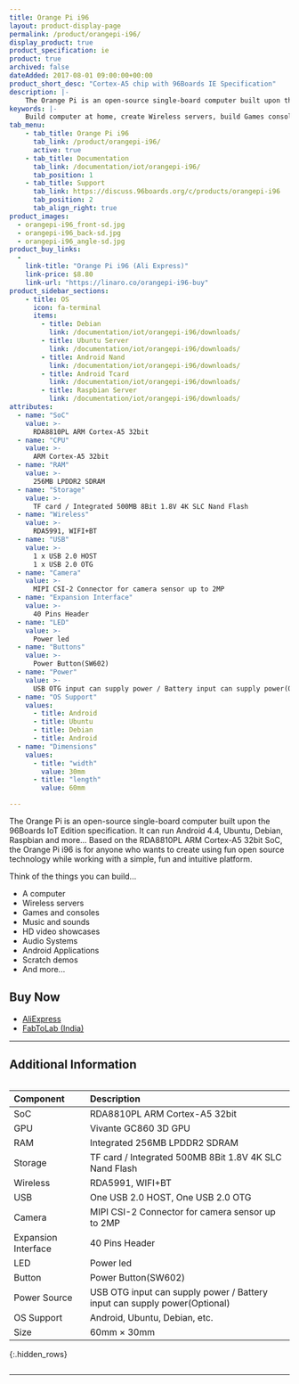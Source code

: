 ```yaml
---
title: Orange Pi i96
layout: product-display-page
permalink: /product/orangepi-i96/
display_product: true
product_specification: ie
product: true
archived: false
dateAdded: 2017-08-01 09:00:00+00:00
product_short_desc: "Cortex-A5 chip with 96Boards IE Specification"
description: |-
    The Orange Pi is an open-source single-board computer built upon the 96Boards IoT Edition specification. It can run Android 4.4, Ubuntu, Debian, Raspbian and more... Based on the RDA8810PL ARM Cortex-A5 32bit SoC, the Orange Pi i96 is for anyone who wants to create using fun open source technology while working with a simple, fun and intuitive platform.
keywords: |-
    Build computer at home, create Wireless servers, build Games consoles, make Music sounds products, create HD video showcases hardware, build Audio Systems from scratch, Android hardware Applications board, Raspberry Pi Scratch game demos
tab_menu:
    - tab_title: Orange Pi i96
      tab_link: /product/orangepi-i96/
      active: true
    - tab_title: Documentation
      tab_link: /documentation/iot/orangepi-i96/
      tab_position: 1
    - tab_title: Support
      tab_link: https://discuss.96boards.org/c/products/orangepi-i96
      tab_position: 2
      tab_align_right: true
product_images:
  - orangepi-i96_front-sd.jpg
  - orangepi-i96_back-sd.jpg
  - orangepi-i96_angle-sd.jpg
product_buy_links:
  -
    link-title: "Orange Pi i96 (Ali Express)"
    link-price: $8.80
    link-url: "https://linaro.co/orangepi-i96-buy"
product_sidebar_sections:
    - title: OS
      icon: fa-terminal
      items:
        - title: Debian
          link: /documentation/iot/orangepi-i96/downloads/
        - title: Ubuntu Server
          link: /documentation/iot/orangepi-i96/downloads/
        - title: Android Nand
          link: /documentation/iot/orangepi-i96/downloads/
        - title: Android Tcard
          link: /documentation/iot/orangepi-i96/downloads/
        - title: Raspbian Server
          link: /documentation/iot/orangepi-i96/downloads/
attributes:
  - name: "SoC"
    value: >-
      RDA8810PL ARM Cortex-A5 32bit
  - name: "CPU"
    value: >-
      ARM Cortex-A5 32bit
  - name: "RAM"
    value: >-
      256MB LPDDR2 SDRAM
  - name: "Storage"
    value: >-
      TF card / Integrated 500MB 8Bit 1.8V 4K SLC Nand Flash
  - name: "Wireless"
    value: >-
      RDA5991, WIFI+BT
  - name: "USB"
    value: >-
      1 x USB 2.0 HOST
      1 x USB 2.0 OTG
  - name: "Camera"
    value: >-
      MIPI CSI-2 Connector for camera sensor up to 2MP
  - name: "Expansion Interface"
    value: >-
      40 Pins Header
  - name: "LED"
    value: >-
      Power led
  - name: "Buttons"
    value: >-
      Power Button(SW602)
  - name: "Power"
    value: >-
      USB OTG input can supply power / Battery input can supply power(Optional)
  - name: "OS Support"
    values:
      - title: Android
      - title: Ubuntu
      - title: Debian
      - title: Android
  - name: "Dimensions"
    values:
      - title: "width"
        value: 30mm
      - title: "length"
        value: 60mm

---
```

The Orange Pi is an open-source single-board computer built upon the 96Boards IoT Edition specification. It can run Android 4.4, Ubuntu, Debian, Raspbian and more... Based on the RDA8810PL ARM Cortex-A5 32bit SoC, the Orange Pi i96 is for anyone who wants to create using fun open source technology while working with a simple, fun and intuitive platform.

Think of the things you can build...
- A computer
- Wireless servers
- Games and consoles
- Music and sounds
- HD video showcases
- Audio Systems
- Android Applications
- Scratch demos
- And more...

## Buy Now

- [AliExpress](https://linaro.co/orangepi-i96-buy)
- [FabToLab (India)](https://www.fabtolab.com/boards/96boards/orange-pi-i96)

***

## Additional Information
<div style="overflow-x:scroll;" markdown="1">

|   Component          |   Description                                                                                    |
|:---------------------|:-------------------------------------------------------------------------------------------------|
|  SoC                 | RDA8810PL ARM Cortex-A5 32bit                                                                    |
|  GPU                 | Vivante GC860 3D GPU                                                                             |
|  RAM                 | Integrated 256MB LPDDR2 SDRAM                                                                    |
|  Storage             | TF card / Integrated 500MB 8Bit 1.8V 4K SLC Nand Flash                                           |
|  Wireless            | RDA5991, WIFI+BT                                                                                 |
|  USB                 | One USB 2.0 HOST, One USB 2.0 OTG                                                                |
|  Camera              | MIPI CSI-2 Connector for camera sensor up to 2MP                                                 |
|  Expansion Interface | 40 Pins Header                                                                                   |
|  LED                 | Power led                                                                                        |
|  Button              | Power Button(SW602)                                                                              |
|  Power Source        | USB OTG input can supply power / Battery input can supply power(Optional)                        |
|  OS Support          | Android, Ubuntu, Debian, etc.                                                                    |
|  Size                | 60mm × 30mm                                                                                      |
{:.hidden_rows}

</div>

***
